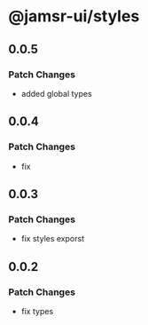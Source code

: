 # @jamsr-ui/styles

## 0.0.5

### Patch Changes

- added global types

## 0.0.4

### Patch Changes

- fix

## 0.0.3

### Patch Changes

- fix styles exporst

## 0.0.2

### Patch Changes

- fix types
